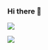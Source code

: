 ### Hi there 👋

<!--
**alistairmcmillan/alistairmcmillan** is a ✨ _special_ ✨ repository because its `README.md` (this file) appears on your GitHub profile.

Here are some ideas to get you started:

- 🔭 I’m currently working on ...
- 🌱 I’m currently learning ...
- 👯 I’m looking to collaborate on ...
- 🤔 I’m looking for help with ...
- 💬 Ask me about ...
- 📫 How to reach me: ...
- 😄 Pronouns: ...
- ⚡ Fun fact: ...
-->

<p>
  <picture>
    <source
      srcset="https://github-readme-stats.vercel.app/api?username=alistairmcmillan&show_icons=true&theme=dark"
      media="(prefers-color-scheme: dark)"
    />
    <source
      srcset="https://github-readme-stats.vercel.app/api?username=alistairmcmillan&show_icons=true"
      media="(prefers-color-scheme: light), (prefers-color-scheme: no-preference)"
    />
    <img src="https://github-readme-stats.vercel.app/api?username=alistairmcmillan&show_icons=true" />
  </picture>
</p>

<p>
  <picture>
    <source
      srcset="https://github-readme-stats.vercel.app/api/top-langs?username=alistairmcmillan&show_icons=true&theme=dark"
      media="(prefers-color-scheme: dark)"
    />
    <source
      srcset="https://github-readme-stats.vercel.app/api/top-langs?username=alistairmcmillan&show_icons=true"
      media="(prefers-color-scheme: light), (prefers-color-scheme: no-preference)"
    />
    <img src="https://github-readme-stats.vercel.app/api/top-langs?username=alistairmcmillan&show_icons=true" />
  </picture>
</p>

